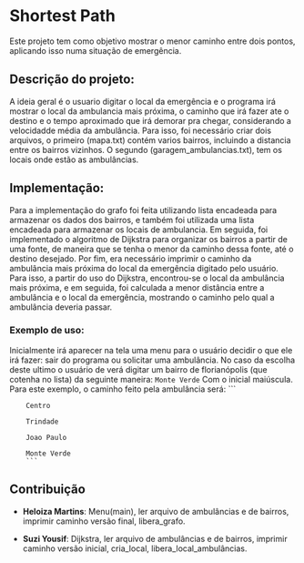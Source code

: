 # Shortest Path
 Este projeto tem como objetivo mostrar o menor caminho entre dois pontos, aplicando isso numa situação de emergência.

## Descrição do projeto:
A ideia geral é o usuario digitar o local da emergência e o programa irá mostrar o local da ambulancia mais próxima, 
o caminho que irá fazer ate o destino e o tempo aproximado que irá demorar pra chegar, considerando a velocidadde média da ambulância.
Para isso, foi necessário criar dois arquivos, o primeiro (mapa.txt) contém varios bairros, incluindo a distancia entre os bairros vizinhos. O segundo (garagem_ambulancias.txt), tem os locais onde estão as ambulâncias.
## Implementação:
Para a implementação do grafo foi feita utilizando lista encadeada para armazenar os dados dos bairros, e também foi utilizada uma lista encadeada para armazenar os locais de ambulancia.
Em seguida, foi implementado o algoritmo de Dijkstra para organizar os bairros a partir de uma fonte, de maneira que se tenha o menor da caminho dessa fonte, até o destino desejado.
Por fim, era necessário imprimir o caminho da ambulância mais próxima do local da emergência digitado pelo usuário. Para isso, a partir do uso do Dijkstra, encontrou-se o local da ambulância mais próxima, e em seguida, foi calculada a menor distância entre a ambulância e o local da emergência, mostrando o caminho pelo qual a ambulância deveria passar.
### Exemplo de uso:
Inicialmente irá aparecer na tela uma menu para o usuário decidir o que ele irá fazer: sair do programa ou solicitar uma ambulância. No caso da escolha deste ultimo o usuário de verá digitar um bairro de florianópolis (que cotenha no lista) da seguinte maneira:
          ```
          Monte Verde
          ```       Com o inicial maiúscula.
Para este exemplo, o caminho feito pela ambulância será: 
        ```
        
        Centro
        
        Trindade
        
        Joao Paulo
        
        Monte Verde
        ```
        
## Contribuição
* **Heloiza Martins**: Menu(main), ler arquivo de ambulâncias e de bairros, imprimir caminho versão final, libera_grafo.

* **Suzi Yousif**: Dijkstra, ler arquivo de ambulâncias e de bairros, imprimir caminho versão inicial, cria_local, libera_local_ambulâncias.
